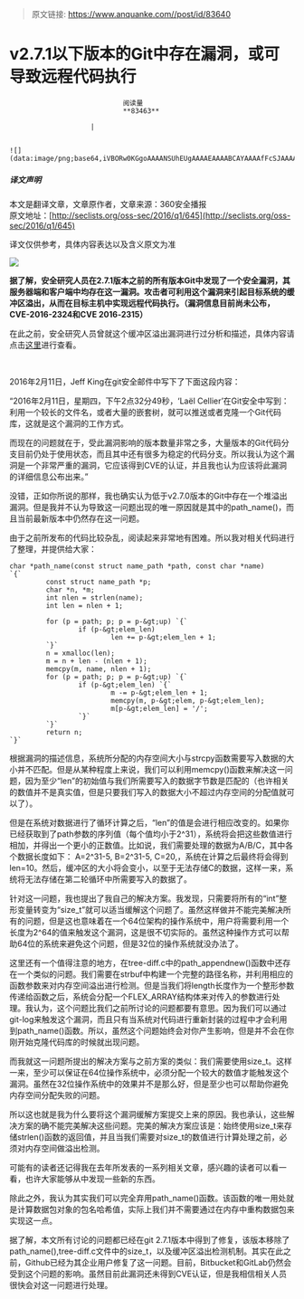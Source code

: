> 原文链接: https://www.anquanke.com//post/id/83640 


# v2.7.1以下版本的Git中存在漏洞，或可导致远程代码执行


                                阅读量   
                                **83463**
                            
                        |
                        
                                                                                                                                    ![](data:image/png;base64,iVBORw0KGgoAAAANSUhEUgAAAAEAAAABCAYAAAAfFcSJAAAAAXNSR0IArs4c6QAAAARnQU1BAACxjwv8YQUAAAAJcEhZcwAADsQAAA7EAZUrDhsAAAANSURBVBhXYzh8+PB/AAffA0nNPuCLAAAAAElFTkSuQmCC)
                                                                                            



##### 译文声明

本文是翻译文章，文章原作者，文章来源：360安全播报
                                <br>原文地址：[http://seclists.org/oss-sec/2016/q1/645](http://seclists.org/oss-sec/2016/q1/645)

译文仅供参考，具体内容表达以及含义原文为准



[![](https://p3.ssl.qhimg.com/t015b2e1ef471c8ad49.png)](https://p3.ssl.qhimg.com/t015b2e1ef471c8ad49.png)

**据了解，安全研究人员在2.7.1版本之前的所有版本Git中发现了一个安全漏洞，其服务器端和客户端中均存在这一漏洞。攻击者可利用这个漏洞来引起目标系统的缓冲区溢出，从而在目标主机中实现远程代码执行。（漏洞信息目前尚未公布，CVE-2016-2324和CVE 2016‑2315）**

在此之前，安全研究人员曾就这个缓冲区溢出漏洞进行过分析和描述，具体内容请点击[这里](http://pastebin.com/UX2P2jjg)进行查看。

<br>

2016年2月11日，Jeff King在git安全邮件中写下了下面这段内容：

“2016年2月11日，星期四，下午2点32分49秒，‘Laël Cellier’在Git安全中写到：利用一个较长的文件名，或者大量的嵌套树，就可以推送或者克隆一个Git代码库，这就是这个漏洞的工作方式。

而现在的问题就在于，受此漏洞影响的版本数量非常之多，大量版本的Git代码分支目前仍处于使用状态，而且其中还有很多为稳定的代码分支。所以我认为这个漏洞是一个非常严重的漏洞，它应该得到CVE的认证，并且我也认为应该将此漏洞的详细信息公布出来。”

没错，正如你所说的那样，我也确实认为低于v2.7.0版本的Git中存在一个堆溢出漏洞。但是我并不认为导致这一问题出现的唯一原因就是其中的path_name()，而且当前最新版本中仍然存在这一问题。

由于之前所发布的代码比较杂乱，阅读起来非常地有困难。所以我对相关代码进行了整理，并提供给大家：

```
char *path_name(const struct name_path *path, const char *name)
`{`
         const struct name_path *p;
         char *n, *m;
         int nlen = strlen(name);
         int len = nlen + 1;
 
         for (p = path; p; p = p-&gt;up) `{`
                 if (p-&gt;elem_len)
                         len += p-&gt;elem_len + 1;
         `}`
         n = xmalloc(len);
         m = n + len - (nlen + 1);
         memcpy(m, name, nlen + 1);
         for (p = path; p; p = p-&gt;up) `{`
                 if (p-&gt;elem_len) `{`
                         m -= p-&gt;elem_len + 1;
                         memcpy(m, p-&gt;elem, p-&gt;elem_len);
                         m[p-&gt;elem_len] = '/';
                 `}`
         `}`
         return n;
`}`
```

根据漏洞的描述信息，系统所分配的内存空间大小与strcpy函数需要写入数据的大小并不匹配。但是从某种程度上来说，我们可以利用memcpy()函数来解决这一问题，因为至少“len”的初始值与我们所需要写入的数据字节数是匹配的（也许相关的数值并不是真实值，但是只要我们写入的数据大小不超过内存空间的分配值就可以了）。

但是在系统对数据进行了循环计算之后，“len”的值是会进行相应改变的。如果你已经获取到了path参数的序列值（每个值均小于2^31），系统将会把这些数值进行相加，并得出一个更小的正数值。比如说，我们需要处理的数据为A/B/C，其中各个数据长度如下： A=2^31-5, B=2^31-5, C=20,，系统在计算之后最终将会得到len=10。然后，缓冲区的大小将会变小，以至于无法存储C的数据，这样一来，系统将无法存储在第二轮循环中所需要写入的数据了。

针对这一问题，我也提出了我自己的解决方案。我发现，只需要将所有的“int”整形变量转变为“size_t”就可以适当缓解这个问题了。虽然这样做并不能完美解决所有的问题，但是这也意味着在一个64位架构的操作系统中，用户将需要利用一个长度为2^64的值来触发这个漏洞，这是很不切实际的。虽然这种操作方式可以帮助64位的系统来避免这个问题，但是32位的操作系统就没办法了。

这里还有一个值得注意的地方，在tree-diff.c中的path_appendnew()函数中还存在一个类似的问题。我们需要在strbuf中构建一个完整的路径名称，并利用相应的函数参数来对内存空间溢出进行检测。但是当我们将length长度作为一个整形参数传递给函数之后，系统会分配一个FLEX_ARRAY结构体来对传入的参数进行处理。我认为，这个问题比我们之前所讨论的问题都要有意思。因为我们可以通过git-log来触发这个漏洞，而且只有当系统对代码进行重新封装的过程中才会利用到path_name()函数。所以，虽然这个问题始终会对你产生影响，但是并不会在你刚开始克隆代码库的时候就出现问题。

而我就这一问题所提出的解决方案与之前方案的类似：我们需要使用size_t。这样一来，至少可以保证在64位操作系统中，必须分配一个较大的数值才能触发这个漏洞。虽然在32位操作系统中的效果并不是那么好，但是至少也可以帮助你避免内存空间分配失败的问题。

所以这也就是我为什么要将这个漏洞缓解方案提交上来的原因。我也承认，这些解决方案的确不能完美解决这些问题。完美的解决方案应该是：始终使用size_t来存储strlen()函数的返回值，并且当我们需要对size_t的数值进行计算处理之前，必须对内存空间做溢出检测。

可能有的读者还记得我在去年所发表的一系列相关文章，感兴趣的读者可以看一看，也许大家能够从中发现一些新的东西。

除此之外，我认为其实我们可以完全弃用path_name()函数。该函数的唯一用处就是计算数据包对象的包名哈希值，实际上我们并不需要通过在内存中重构数据包来实现这一点。

据了解，本文所有讨论的问题都已经在git 2.7.1版本中得到了修复，该版本移除了path_name(),tree-diff.c文件中的size_t，以及缓冲区溢出检测机制。其实在此之前，Github已经为其企业用户修复了这一问题。目前，Bitbucket和GitLab仍然会受到这个问题的影响。虽然目前此漏洞还未得到CVE认证，但是我相信相关人员很快会对这一问题进行处理。
